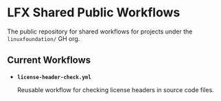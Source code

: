 # LFX Shared Public Workflows

The public repository for shared workflows for projects under the `linuxfoundation/` GH org.

## Current Workflows

- **`license-header-check.yml`**

  Reusable workflow for checking license headers in source code files.
